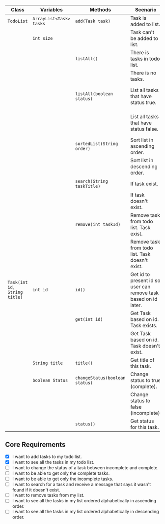 | Class                        | Variables               | Methods                        | Scenario                                                        | Outputs                              |
|------------------------------|-------------------------|--------------------------------|-----------------------------------------------------------------|--------------------------------------|
| `TodoList`                   | `ArrayList<Task> tasks` | `add(Task task)`               | Task is added to list.                                          | true                                 |
|                              | `int size`              |                                | Task can't be added to list.                                    | false                                |
|                              |                         | `listAll()`                    | There is tasks in todo list.                                    | List, all tasks                      |
|                              |                         |                                | There is no tasks.                                              | Show message                         |
|                              |                         | `listAll(boolean status)`      | List all tasks that have status true.                           | List, only tasks that are complete   |
|                              |                         |                                | List all tasks that have status false.                          | List, only tasks that are incomplete |
|                              |                         | `sortedList(String order)`     | Sort list in ascending order.                                   | Sorted list, ascending               |
|                              |                         |                                | Sort list in descending order.                                  | Sorted list, descending              |
|                              |                         | `search(String taskTitle)`     | If task exist.                                                  | true; Show task                      |
|                              |                         |                                | If task doesn't exist.                                          | false; Show error message            |
|                              |                         | `remove(int taskId)`           | Remove task from todo list. Task exist.                         | true                                 |
|                              |                         |                                | Remove task from todo list. Task doesn't exist.                 | false                                |
| `Task(int id, String title)` | `int id`                | `id()`                         | Get id to present id so user can remove task based on id later. |                                      |
|                              |                         | `get(int id)`                  | Get Task based on id. Task exists.                              | Task                                 |
|                              |                         |                                | Get Task based on id. Task doesn't exist.                       | null                                 |
|                              | `String title`          | `title()`                      | Get title of this task.                                         | String                               |
|                              | `boolean Status`        | `changeStatus(boolean status)` | Change status to true (complete).                               | -                                    |
|                              |                         |                                | Change status to false (incomplete).                            | -                                    |
|                              |                         | `status()`                     | Get status for this task.                                       | true/false                           |


## Core Requirements
- [x] I want to add tasks to my todo list.
- [x] I want to see all the tasks in my todo list.
- [ ] I want to change the status of a task between incomplete and complete.
- [ ] I want to be able to get only the complete tasks.
- [ ] I want to be able to get only the incomplete tasks.
- [ ] I want to search for a task and receive a message that says it wasn't found if it doesn't exist.
- [ ] I want to remove tasks from my list.
- [ ] I want to see all the tasks in my list ordered alphabetically in ascending order.
- [ ] I want to see all the tasks in my list ordered alphabetically in descending order.